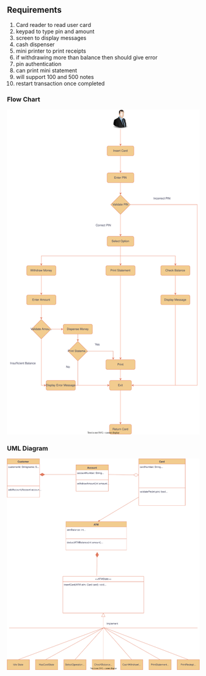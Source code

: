## Requirements

1. Card reader to read user card
2. keypad to type pin and amount
3. screen to display messages
4. cash dispenser
5. mini printer to print receipts
6. if withdrawing more than balance then should give error
7. pin authentication
8. can print mini statement
9. will support 100 and 500 notes
10. restart transaction once completed
### Flow Chart

![Flow Chart](flowchart.drawio.svg)

### UML Diagram

![UML Diagram](UMLDiagram.drawio.svg)